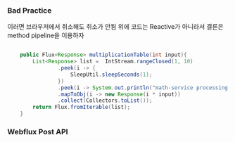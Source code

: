 
### Bad Practice
이러면 브라우저에서 취소해도 취소가 안됨 위에 코드는 Reactive가 아니라서
결론은 method pipeline을 이용하자
```java

    public Flux<Response> multiplicationTable(int input){
        List<Response> list =  IntStream.rangeClosed(1, 10)
                .peek(i -> {
                    SleepUtil.sleepSeconds(1);
                })
                .peek(i -> System.out.println("math-service processing : " + i))
                .mapToObj(i -> new Response(i * input))
                .collect(Collectors.toList());
        return Flux.fromIterable(list); 
    }
```


### Webflux Post API
